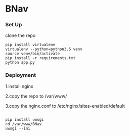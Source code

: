 # BNav

### Set Up 

clone the repo

```
pip install virtualenv
virtualenv --python=python3.5 venv 
source venv/bin/activate 
pip install -r requirements.txt
python app.py
```

### Deployment

1.install nginx

2.copy the repo to /var/www/

3.copy the nginx.conf to /etc/nginx/sites-enabled/default

```

pip install uwsgi
cd /var/www/BNav
uwsgi --ini 

```

